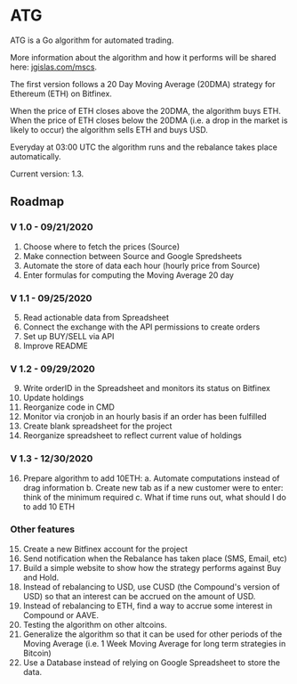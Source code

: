 # ATG

ATG is a Go algorithm for automated trading.

More information about the algorithm and how it performs will be shared here: [jgislas.com/mscs](https://jgislas.com/mscs).

The first version follows a 20 Day Moving Average (20DMA) strategy for Ethereum (ETH) on Bitfinex.

When the price of ETH closes above the 20DMA, the algorithm buys ETH. When the price of ETH closes below the 20DMA (i.e. a drop in the market is likely to occur) the algorithm sells ETH and buys USD. 

Everyday at 03:00 UTC the algorithm runs and the rebalance takes place automatically.

Current version: 1.3.

## Roadmap 

### V 1.0 - 09/21/2020
1. Choose where to fetch the prices (Source)
2. Make connection between Source and Google Spredsheets
3. Automate the store of data each hour (hourly price from Source)
4. Enter formulas for computing the Moving Average 20 day

### V 1.1 - 09/25/2020
5. Read actionable data from Spreadsheet
6. Connect the exchange with the API permissions to create orders
7. Set up BUY/SELL via API
8. Improve README

### V 1.2 - 09/29/2020
9. Write orderID in the Spreadsheet and monitors its status on Bitfinex
10. Update holdings
11. Reorganize code in CMD
12. Monitor via cronjob in an hourly basis if an order has been fulfilled
13. Create blank spreadsheet for the project
14. Reorganize spreadsheet to reflect current value of holdings

### V 1.3 - 12/30/2020
16. Prepare algorithm to add 10ETH:
	a. Automate computations instead of drag information
	b. Create new tab as if a new customer were to enter: think of the minimum required
	c. What if time runs out, what should I do to add 10 ETH

### Other features
15. Create a new Bitfinex account for the project
17. Send notification when the Rebalance has taken place (SMS, Email, etc)
18. Build a simple website to show how the strategy performs against Buy and Hold.
19. Instead of rebalancing to USD, use CUSD (the Compound's version of USD) so that an interest can be accrued on the amount of USD.
20. Instead of rebalancing to ETH, find a way to accrue some interest in Compound or AAVE.
21. Testing the algorithm on other altcoins.
22. Generalize the algorithm so that it can be used for other periods of the Moving Average (i.e. 1 Week Moving Average for long term strategies in Bitcoin)
23. Use a Database instead of relying on Google Spreadsheet to store the data.
